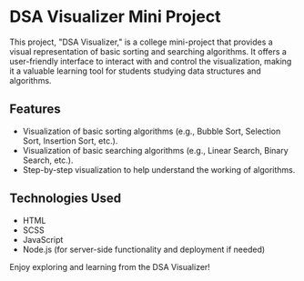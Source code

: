 DSA Visualizer Mini Project
===========================

This project, "DSA Visualizer," is a college mini-project that provides a visual representation of basic sorting and searching algorithms. It offers a user-friendly interface to interact with and control the visualization, making it a valuable learning tool for students studying data structures and algorithms.

Features
--------

-   Visualization of basic sorting algorithms (e.g., Bubble Sort, Selection Sort, Insertion Sort, etc.).
-   Visualization of basic searching algorithms (e.g., Linear Search, Binary Search, etc.).
-   Step-by-step visualization to help understand the working of algorithms.

Technologies Used
-----------------

-   HTML
-   SCSS
-   JavaScript
-   Node.js (for server-side functionality and deployment if needed)

Enjoy exploring and learning from the DSA Visualizer!
